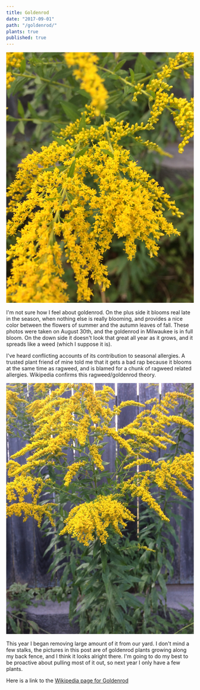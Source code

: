 ```yaml
---
title: Goldenrod
date: "2017-09-01"
path: "/goldenrod/"
plants: true
published: true
---
```


![Goldenrod flowers in Milwaukee, Wisconsin](./goldenrod.jpg)

I'm not sure how I feel about goldenrod. On the plus side it blooms real late in the season, when nothing else is really blooming, and provides a nice color between the flowers of summer and the autumn leaves of fall. These photos were taken on August 30th, and the goldenrod in Milwaukee is in full bloom. On the down side it doesn't look that great all year as it grows, and it spreads like a weed (which I suppose it is).

I've heard conflicting accounts of its contribution to seasonal allergies. A trusted plant friend of mine told me that it gets a bad rap because it blooms at the same time as ragweed, and is blamed for a chunk of ragweed related allergies. Wikipedia confirms this ragweed/goldenrod theory.

![Goldenrod stalks in Milwaukee, Wisconsin](./goldenrod-2.jpg)

This year I began removing large amount of it from our yard. I don't mind a few stalks, the pictures in this post are of goldenrod plants growing along my back fence, and I think it looks alright there. I'm going to do my best to be proactive about pulling most of it out, so next year I only have a few plants.

Here is a link to the [Wikipedia page for Goldenrod](https://en.wikipedia.org/wiki/Goldenrod)
